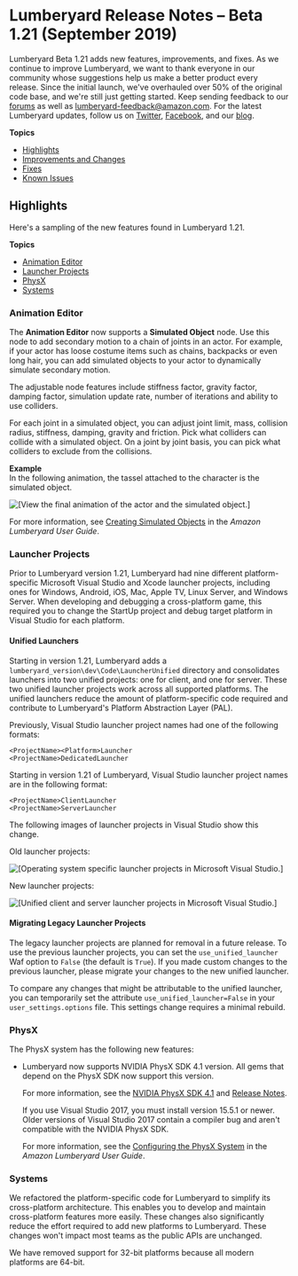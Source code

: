 # Lumberyard Release Notes – Beta 1.21 (September 2019)<a name="lumberyard-v1.21"></a>

Lumberyard Beta 1.21 adds new features, improvements, and fixes. As we continue to improve Lumberyard, we want to thank everyone in our community whose suggestions help us make a better product every release. Since the initial launch, we've overhauled over 50% of the original code base, and we're still just getting started. Keep sending feedback to our [forums](https://gamedev.amazon.com/forums/index.html) as well as lumberyard-feedback@amazon.com. For the latest Lumberyard updates, follow us on [Twitter](https://twitter.com/amznlumberyard), [Facebook](https://www.facebook.com/amazonlumberyard/), and our [blog](https://aws.amazon.com/blogs/gametech/1-21/).

**Topics**
+ [Highlights](#lumberyard-v1.21-highlights)
+ [Improvements and Changes](lumberyard-v1.21-improvements-changes.md)
+ [Fixes](fixes.md)
+ [Known Issues](lumberyard-v1.21-known-issues.md)

## Highlights<a name="lumberyard-v1.21-highlights"></a>

Here's a sampling of the new features found in Lumberyard 1.21.

**Topics**
+ [Animation Editor](#lumberyardv1.21-highlights-animation)
+ [Launcher Projects](#lumberyardv1.21-highlights-launcher-projects)
+ [PhysX](#lumberyardv1.21-highlights-physx)
+ [Systems](#systems-highlights-v1.21)

### Animation Editor<a name="lumberyardv1.21-highlights-animation"></a>

The **Animation Editor** now supports a **Simulated Object** node. Use this node to add secondary motion to a chain of joints in an actor. For example, if your actor has loose costume items such as chains, backpacks or even long hair, you can add simulated objects to your actor to dynamically simulate secondary motion. 

The adjustable node features include stiffness factor, gravity factor, damping factor, simulation update rate, number of iterations and ability to use colliders. 

For each joint in a simulated object, you can adjust joint limit, mass, collision radius, stiffness, damping, gravity and friction. Pick what colliders can collide with a simulated object. On a joint by joint basis, you can pick what colliders to exclude from the collisions.

**Example**  
In the following animation, the tassel attached to the character is the simulated object.  

![\[View the final animation of the actor and the simulated object.\]](http://docs.aws.amazon.com/lumberyard/latest/releasenotes/images/simulated-objects-23.gif)

For more information, see [Creating Simulated Objects](https://docs.aws.amazon.com/lumberyard/latest/userguide/animation-editor-creating-simulated-objects.html) in the *Amazon Lumberyard User Guide*.

### Launcher Projects<a name="lumberyardv1.21-highlights-launcher-projects"></a>

Prior to Lumberyard version 1.21, Lumberyard had nine different platform-specific Microsoft Visual Studio and Xcode launcher projects, including ones for Windows, Android, iOS, Mac, Apple TV, Linux Server, and Windows Server. When developing and debugging a cross-platform game, this required you to change the StartUp project and debug target platform in Visual Studio for each platform.

#### Unified Launchers<a name="lumberyardv1.21-highlights-launcher-projects-unified-launchers"></a>

Starting in version 1.21, Lumberyard adds a `lumberyard_version\dev\Code\LauncherUnified` directory and consolidates launchers into two unified projects: one for client, and one for server. These two unified launcher projects work across all supported platforms. The unified launchers reduce the amount of platform-specific code required and contribute to Lumberyard's Platform Abstraction Layer (PAL).

Previously, Visual Studio launcher project names had one of the following formats:

```
<ProjectName><Platform>Launcher
<ProjectName>DedicatedLauncher
```

Starting in version 1.21 of Lumberyard, Visual Studio launcher project names are in the following format:

```
<ProjectName>ClientLauncher
<ProjectName>ServerLauncher
```

The following images of launcher projects in Visual Studio show this change. 

Old launcher projects:

![\[Operating system specific launcher projects in Microsoft Visual Studio.\]](http://docs.aws.amazon.com/lumberyard/latest/releasenotes/images/lumberyardv1.21-highlights-launcher-projects-1.png)

New launcher projects:

![\[Unified client and server launcher projects in Microsoft Visual Studio.\]](http://docs.aws.amazon.com/lumberyard/latest/releasenotes/images/lumberyardv1.21-highlights-launcher-projects-2.png)

#### Migrating Legacy Launcher Projects<a name="lumberyardv1.21-highlights-launcher-projects-migrating-legacy-launcher-projects"></a>

The legacy launcher projects are planned for removal in a future release. To use the previous launcher projects, you can set the `use_unified_launcher` Waf option to `False` (the default is `True`). If you made custom changes to the previous launcher, please migrate your changes to the new unified launcher.

To compare any changes that might be attributable to the unified launcher, you can temporarily set the attribute `use_unified_launcher=False` in your `user_settings.options` file. This settings change requires a minimal rebuild.

### PhysX<a name="lumberyardv1.21-highlights-physx"></a>

The PhysX system has the following new features:
+ Lumberyard now supports NVIDIA PhysX SDK 4.1 version. All gems that depend on the PhysX SDK now support this version.

  For more information, see the [NVIDIA PhysX SDK 4.1](https://github.com/NVIDIAGameWorks/PhysX) and [Release Notes](https://gameworksdocs.nvidia.com/PhysX/4.1/release_notes.html).

  If you use Visual Studio 2017, you must install version 15.5.1 or newer. Older versions of Visual Studio 2017 contain a compiler bug and aren't compatible with the NVIDIA PhysX SDK.

  For more information, see the [Configuring the PhysX System](https://docs.aws.amazon.com/lumberyard/latest/userguide/physx-configuration.html) in the *Amazon Lumberyard User Guide*.

### Systems<a name="systems-highlights-v1.21"></a>

We refactored the platform-specific code for Lumberyard to simplify its cross-platform architecture. This enables you to develop and maintain cross-platform features more easily. These changes also significantly reduce the effort required to add new platforms to Lumberyard. These changes won't impact most teams as the public APIs are unchanged.

We have removed support for 32-bit platforms because all modern platforms are 64-bit.
